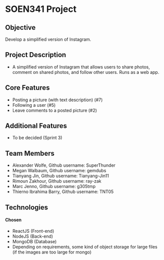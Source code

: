 # SOEN341 Project

## Objective

Develop a simplified version of Instagram.

## Project Description

* A simplified version of Instagram that allows users to share photos, comment on shared photos, and follow other users. Runs as a web app.

## Core Features

* Posting a picture (with text description) (#7)
* Following a user (#5)
* Leave comments to a posted picture (#2)

## Additional Features

* To be decided (Sprint 3)

## Team Members

* Alexander Wolfe, Github username: SuperThunder
* Megan Walbaum, Github username: gemdubs
* Tianyang Jin, Github username: Tianyang-Jin11
* Rimoun Zakhour, Github username: ray-zak
* Marc Jenno, Github username: g305tmp
* Thierno Ibrahima Barry, Github username: TNT05

## Technologies
#### Chosen
* ReactJS (Front-end)
* NodeJS (Back-end)
* MongoDB (Database)
* Depending on requirements, some kind of object storage for large files (if the images are too large for mongo)


